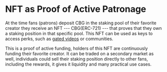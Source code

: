 # NFT as Proof of Active Patronage

At the time fans (patrons) deposit CBG in the staking pool of their favorite creator they receive an NFT --- CBG(ERC-721) --- that proves that they own a staking position in that specific pool. This NFT can be used as keys to access perks, such as [gated videos](../planned-features/gated-content.md#why-is-cobogo-the-best-fit-for-this-solution) or communities.

This is a proof of active funding, holders of this NFT are continuously funding their favorite creator. It can be traded on a secondary market as well, individuals could sell their staking position directly to other fans, including the rewards, it gives it liquidity and many practical use cases.&#x20;
